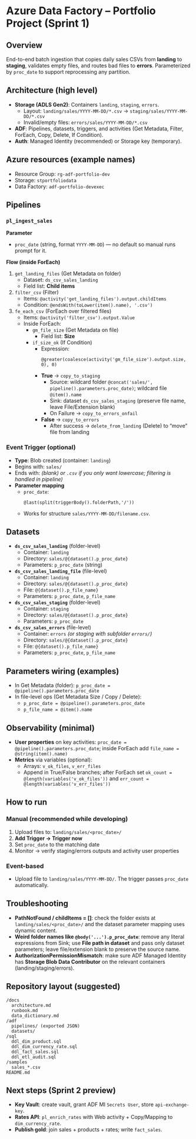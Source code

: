 # Azure Data Factory – Portfolio Project (Sprint 1)

## Overview
End-to-end batch ingestion that copies daily sales CSVs from **landing** to **staging**, validates empty files, and routes bad files to **errors**. Parameterized by `proc_date` to support reprocessing any partition.

## Architecture (high level)
- **Storage (ADLS Gen2)**: Containers `landing`, `staging`, `errors`.
  - Layout: `landing/sales/YYYY-MM-DD/*.csv` → `staging/sales/YYYY-MM-DD/*.csv`
  - Invalid/empty files: `errors/sales/YYYY-MM-DD/*.csv`
- **ADF**: Pipelines, datasets, triggers, and activities (Get Metadata, Filter, ForEach, Copy, Delete, If Condition).
- **Auth**: Managed Identity (recommended) or Storage key (temporary).

## Azure resources (example names)
- Resource Group: `rg-adf-portfolio-dev`
- Storage: `stportfoliodata`
- Data Factory: `adf-portfolio-devexec`

## Pipelines
### `pl_ingest_sales`
**Parameter**
- `proc_date` (string, format `YYYY-MM-DD`) — no default so manual runs prompt for it.

**Flow (inside ForEach)**
1) `get_landing_files` (Get Metadata on folder)
   - Dataset: `ds_csv_sales_landing`
   - Field list: **Child items**
2) `filter_csv` (Filter)
   - Items: `@activity('get_landing_files').output.childItems`
   - Condition: `@endsWith(toLower(item().name), '.csv')`
3) `fe_each_csv` (ForEach over filtered files)
   - Items: `@activity('filter_csv').output.Value`
   - Inside ForEach:
     - `gm_file_size` (Get Metadata on file)
       - Field list: **Size**
     - `if_size_ok` (If Condition)
       - Expression:
         ```
         @greater(coalesce(activity('gm_file_size').output.size, 0), 0)
         ```
       - **True** → `copy_to_staging`
         - Source: wildcard folder `@concat('sales/', pipeline().parameters.proc_date)`; wildcard file `@item().name`
         - Sink: dataset `ds_csv_sales_staging` (preserve file name, leave File/Extension blank)
         - On Failure → `copy_to_errors_onfail`
       - **False** → `copy_to_errors`
         - After success → `delete_from_landing` (Delete) to “move” file from landing

### Event Trigger (optional)
- **Type**: Blob created (container: `landing`)
- Begins with: `sales/`
- Ends with: *(blank) or `.csv` if you only want lowercase; filtering is handled in pipeline)*
- **Parameter mapping**
  - `proc_date`:
    ```
    @last(split(triggerBody().folderPath,'/'))
    ```
  - Works for structure `sales/YYYY-MM-DD/filename.csv`.

## Datasets
- **`ds_csv_sales_landing`** (folder-level)
  - Container: `landing`
  - Directory: `sales/@{dataset().p_proc_date}`
  - Parameters: `p_proc_date` (string)
- **`ds_csv_sales_landing_file`** (file-level)
  - Container: `landing`
  - Directory: `sales/@{dataset().p_proc_date}`
  - File: `@{dataset().p_file_name}`
  - Parameters: `p_proc_date`, `p_file_name`
- **`ds_csv_sales_staging`** (folder-level)
  - Container: `staging`
  - Directory: `sales/@{dataset().p_proc_date}`
  - Parameters: `p_proc_date`
- **`ds_csv_sales_errors`** (file-level)
  - Container: `errors` *(or staging with subfolder `errors/`)*
  - Directory: `sales/@{dataset().p_proc_date}`
  - File: `@{dataset().p_file_name}`
  - Parameters: `p_proc_date`, `p_file_name`

## Parameters wiring (examples)
- In Get Metadata (folder): `p_proc_date = @pipeline().parameters.proc_date`
- In file-level ops (Get Metadata Size / Copy / Delete):
  - `p_proc_date = @pipeline().parameters.proc_date`
  - `p_file_name = @item().name`

## Observability (minimal)
- **User properties** on key activities: `proc_date = @pipeline().parameters.proc_date`; inside ForEach add `file_name = @string(item().name)`
- **Metrics** via variables (optional):
  - Arrays: `v_ok_files`, `v_err_files`
  - Append in True/False branches; after ForEach set `ok_count = @length(variables('v_ok_files'))` and `err_count = @length(variables('v_err_files'))`

## How to run
### Manual (recommended while developing)
1. Upload files to: `landing/sales/<proc_date>/`
2. **Add Trigger → Trigger now**
3. Set `proc_date` to the matching date
4. Monitor → verify staging/errors outputs and activity user properties

### Event-based
- Upload file to `landing/sales/YYYY-MM-DD/`. The trigger passes `proc_date` automatically.

## Troubleshooting
- **PathNotFound / childItems = []**: check the folder exists at `landing/sales/<proc_date>/` and the dataset parameter mapping uses dynamic content.
- **Weird folder names like `@body('...').p_proc_date`**: remove any literal expressions from Sink; use **File path in dataset** and pass only dataset parameters; leave file/extension blank to preserve the source name.
- **AuthorizationPermissionMismatch**: make sure ADF Managed Identity has **Storage Blob Data Contributor** on the relevant containers (landing/staging/errors).

## Repository layout (suggested)
```
/docs
  architecture.md
  runbook.md
  data_dictionary.md
/adf
  pipelines/ (exported JSON)
  datasets/
/sql
  ddl_dim_product.sql
  ddl_dim_currency_rate.sql
  ddl_fact_sales.sql
  ddl_etl_audit.sql
/samples
  sales_*.csv
README.md
```

## Next steps (Sprint 2 preview)
- **Key Vault**: create vault, grant ADF MI `Secrets User`, store `api-exchange-key`.
- **Rates API**: `pl_enrich_rates` with Web activity + Copy/Mapping to `dim_currency_rate`.
- **Publish gold**: join sales + products + rates; write `fact_sales`.
